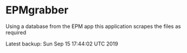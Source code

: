# EPMgrabber
Using a database from the EPM app this application scrapes the files as required


Latest backup: Sun Sep 15 17:44:02 UTC 2019
